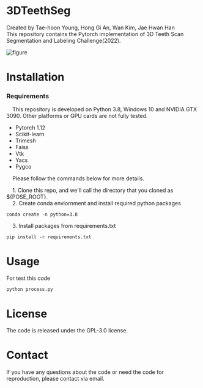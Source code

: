 # 3DTeethSeg
Created by Tae-hoon Young, Hong Gi An, Wan Kim, Jae Hwan Han <br/> 
This repository contains the Pytorch implementation of 3D Teeth Scan Segmentation and Labeling Challenge(2022).

![figure](https://user-images.githubusercontent.com/115606507/195748298-b7d08f36-d0ef-44ec-9d8c-83b662c5a636.png)

# Installation
### **Requirements** <br/>
&nbsp; &nbsp; This repository is developed on Python 3.8, Windows 10 and NVIDIA GTX 3090. Other platforms or GPU cards are not fully tested.
* Pytorch 1.12
* Scikit-learn 
* Trimesh
* Faiss
* Vtk
* Yacs
* Pygco

&nbsp; &nbsp; Please follow the commands below for more details.

&nbsp; &nbsp; 1. Clone this repo, and we'll call the directory that you cloned as ${POSE_ROOT}. <br/>
&nbsp; &nbsp; 2. Create conda enviornment and install required python packages
```
conda create -n python=3.8
```

&nbsp; &nbsp; 3. Install packages from requirements.txt
```
pip install -r requirements.txt
```

# Usage
For test this code
```
python process.py
```



# License
The code is released under the GPL-3.0 license.

# Contact
If you have any questions about the code or need the code for reproduction, please contact via email. 

